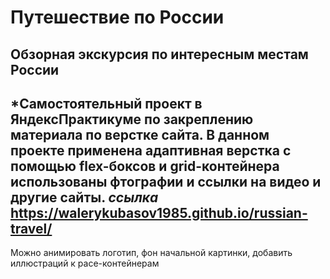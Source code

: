 # Путешествие по России
## Обзорная экскурсия по интересным местам России
*Самостоятельный проект в ЯндексПрактикуме по закреплению материала по верстке сайта. В данном проекте применена адаптивная верстка с помощью flex-боксов и grid-контейнера использованы фтографии и ссылки на видео и другие сайты.
*ссылка* https://walerykubasov1985.github.io/russian-travel/
-------------------
Можно анимировать логотип, фон начальной картинки, добавить иллюстраций к pace-контейнерам
